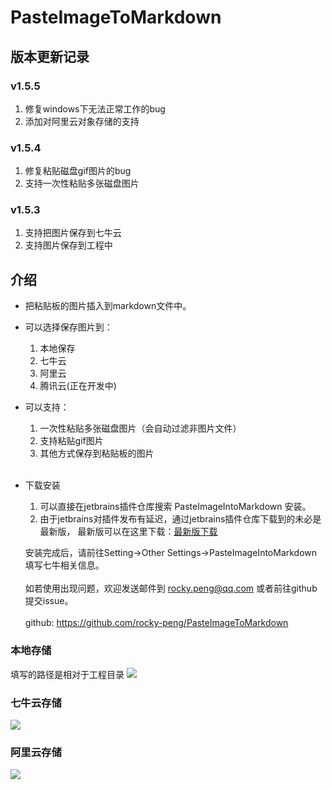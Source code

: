 # PasteImageToMarkdown

## 版本更新记录
### v1.5.5
1. 修复windows下无法正常工作的bug
2. 添加对阿里云对象存储的支持


### v1.5.4
1. 修复粘贴磁盘gif图片的bug
2. 支持一次性粘贴多张磁盘图片


### v1.5.3
1. 支持把图片保存到七牛云
2. 支持图片保存到工程中

## 介绍
- 把粘贴板的图片插入到markdown文件中。
- 可以选择保存图片到：<br>
    1. 本地保存<br>
    2. 七牛云<br>
    3. 阿里云<br>
    4. 腾讯云(正在开发中)<br>
    
- 可以支持：<br>
    1. 一次性粘贴多张磁盘图片（会自动过滤非图片文件）<br>
    2. 支持粘贴gif图片<br>
    3. 其他方式保存到粘贴板的图片<br><br>  
          
- 下载安装
    1. 可以直接在jetbrains插件仓库搜索 PasteImageIntoMarkdown 安装。
    2. 由于jetbrains对插件发布有延迟，通过jetbrains插件仓库下载到的未必是最新版，
    最新版可以在这里下载：[最新版下载][https://github.com/rocky-peng/PasteImageToMarkdown/releases/latest]
    
    安装完成后，请前往Setting->Other Settings->PasteImageIntoMarkdown填写七牛相关信息。<br><br>
    如若使用出现问题，欢迎发送邮件到 rocky.peng@qq.com 或者前往github提交issue。<br><br>
    github: <a href="https://github.com/rocky-peng/PasteImageToMarkdown">https://github.com/rocky-peng/PasteImageToMarkdown</a>
  
### 本地存储
填写的路径是相对于工程目录
![](http://img.ljd.leyongleshi.com/markdown/118043455692180.png)

### 七牛云存储
![](http://img.ljd.leyongleshi.com/markdown/118192020648670.png)

### 阿里云存储
![](http://img.ljd.leyongleshi.com/pasteimageintomarkdown/2020-01-16/19-54-46/50881806149784.png)




[https://github.com/rocky-peng/PasteImageToMarkdown/releases/latest]: https://github.com/rocky-peng/PasteImageToMarkdown/releases/latest
